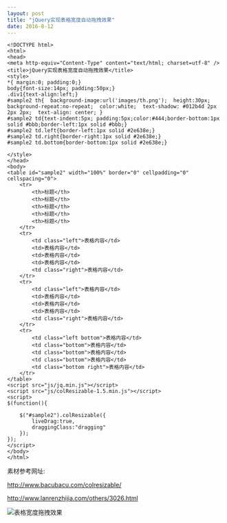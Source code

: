 ```yaml
---
layout: post
title: "jQuery实现表格宽度自动拖拽效果"
date: 2016-8-12
---
```

    <!DOCTYPE html>
    <html>
    <head>
    <meta http-equiv="Content-Type" content="text/html; charset=utf-8" />
    <title>jQuery实现表格宽度自动拖拽效果</title> 
    <style>
    *{ margin:0; padding:0;}
    body{font-size:14px; padding:50px;}
    .div1{text-align:left;}
    #sample2 th{  background-image:url('images/th.png');  height:30px;  background-repeat:no-repeat;  color:white;  text-shadow: #012b4d 2px 2px 2px;  text-align: center; }
    #sample2 td{text-indent:5px; padding:5px;color:#444;border-bottom:1px solid #bbb;border-left:1px solid #bbb;}
    #sample2 td.left{border-left:1px solid #2e638e;}
    #sample2 td.right{border-right:1px solid #2e638e;}
    #sample2 td.bottom{border-bottom:1px solid #2e638e;}

    </style>
    </head>
    <body>
    <table id="sample2" width="100%" border="0" cellpadding="0" cellspacing="0">
        <tr>
            <th>标题</th>
            <th>标题</th>
            <th>标题</th>
            <th>标题</th>
            <th>标题</th>
        </tr>
        <tr>
            <td class="left">表格内容</td>
            <td>表格内容</td>
            <td>表格内容</td>
            <td>表格内容</td>
            <td class="right">表格内容</td>
        </tr>
        <tr>
            <td class="left">表格内容</td>
            <td>表格内容</td>
            <td>表格内容</td>
            <td>表格内容</td>
            <td class="right">表格内容</td>
        </tr>
        <tr>
            <td class="left bottom">表格内容</td>
            <td class="bottom">表格内容</td>
            <td class="bottom">表格内容</td>
            <td class="bottom">表格内容</td>
            <td class="bottom right">表格内容</td>
        </tr>
    </table>
    <script src="js/jq.min.js"></script>
    <script	src="js/colResizable-1.5.min.js"></script>
    <script>
    $(function(){

        $("#sample2").colResizable({
            liveDrag:true, 
            draggingClass:"dragging"
        });
    });
    </script>
    </body>
    </html>

素材参考网址:

http://www.bacubacu.com/colresizable/

http://www.lanrenzhijia.com/others/3026.html

![表格宽度拖拽效果](/xxx/media/img/表格宽度拖拽效果.png)